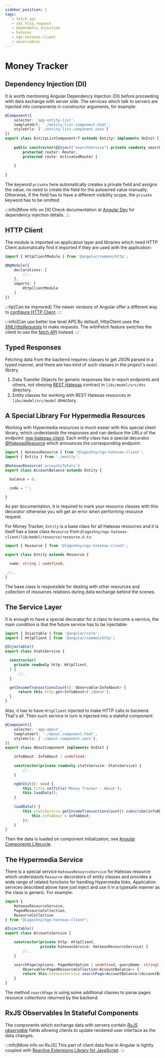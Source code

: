 ```yaml
---
sidebar_position: 1
tags:
   - fetch_api
   - xml_http_request
   - dependency_injection
   - hateoas
   - ngx-hateoas-client
   - observables
---
```


# Money Tracker

## Dependency Injection (DI)

It is worth mentioning Angular Dependency Injection (DI) before proceeding with
data exchange with server side. The services which talk to servers are injected into components
in constructor arguments, for example:

````typescript jsx title="libs/shared-components/src/lib/components/entity-list/entity-list.component.ts"
@Component({
    selector: 'app-entity-list',
    templateUrl: './entity-list.component.html',
    styleUrls: ['./entity-list.component.sass']
})
export class EntityListComponent<T extends Entity> implements OnInit {
    
    public constructor(@Inject("searchService") private readonly searchService: SearchService<T>,
        protected router: Router,
        protected route: ActivatedRoute) {
        
    }
    
}

````
The keyword `private` here automatically creates a private field and assigns the value,
no need to create the field for the autowired value manually. Otherwise, if the field has to have a different
visibility scope, the `private` keyword has to be omitted.

:::info[More info on DI]
Check documentation at [Angular Dev](https://angular.dev/guide/di) for dependency injection
details.
:::

## HTTP Client

The module is imported on application layer and libraries which need HTTP Client automatically
find it imported if they are used with the application:

````typescript title="apps/money-tracker-ui/src/app/app.module.ts"
import { HttpClientModule } from '@angular/common/http';

@NgModule({
    declarations: [
        //..   
    ],
    imports: [
        HttpClientModule
    ]
})
````
:::tip[Can be improved]
The newer versions of Angular offer a different way to
[configure HTTP Client](https://angular.dev/guide/http/setup#httpclientmodule-based-configuration).
:::

:::info[Can use better low level API]
By default, HttpClient uses the [XMLHttpRequests](https://developer.mozilla.org/en-US/docs/Web/API/XMLHttpRequest)
to make requests. The withFetch feature switches the client to use the [fetch API](https://www.w3schools.com/js/js_api_fetch.asp)
instead.
:::

## Typed Responses

Fetching data from the backend requires classes to get JSON parsed in a typed manner, and there are
two kind of such classes in the project's `model` library.

1. Data Transfer Objects for generic responses like in report endpoints and others,
   not obeying [REST Hateoas](https://en.wikipedia.org/wiki/HATEOAS) contract in `libs/model/src/dto` directory.
2. Entity classes for working with REST Hateoas resources in `libs/model/src/model` directory.

## A Special Library For Hypermedia Resources

Working with Hypermedia resources is much easier with this special client library, which understands the responses and
can deduce the URLs of the endpoint: [ngx-hateoas-client](https://github.com/lagoshny/ngx-hateoas-client).
Each entity class has a special decorator [@HateoasResource](https://github.com/lagoshny/ngx-hateoas-client) which announces
the corresponding endpoint:

````typescript title="libs/model/src/model/account-balance.ts"
import { HateoasResource } from '@lagoshny/ngx-hateoas-client';
import { Entity } from './entity';

@HateoasResource('accountsTotals')
export class AccountBalance extends Entity {

  balance = 0;

  code = '';

}
````
As per documentation, it is required to mark your resource
classes with this decorator otherwise you will get an error when performing resource request.

For Money Tracker, `Entity` is a base class for all Hateoas resources and it is itself
has a base class `Resource` from `@lagoshny/ngx-hateoas-client/lib/model/resource/resource.d.ts`:

````typescript title="libs/model/src/model/entity.ts"
import { Resource } from '@lagoshny/ngx-hateoas-client';

export class Entity extends Resource {

  name: string | undefined;

 //..
}

````
The base class is responsible for dealing with other resources and collection of
resources relations during data exchange behind the scenes.

## The Service Layer

It is enough to have a special decorator for a class to become a service, the main
condition is that the future service has to be injectable:

````typescript title="apps/money-tracker-ui/src/app/about/about.component.ts"
import { Injectable } from '@angular/core';
import { HttpClient } from '@angular/common/http';

@Injectable()
export class StatsService {

  constructor(
    private readonly http: HttpClient,
  ) {
      //..
  }

  getIncomeTransactionsCount(): Observable<InfoAbout> {
      return this.http.get<InfoAbout>('/about');
  }
}

````

Also, it has to have `HttpClient` injected to make HTTP calls to backend. That's all.
Then such service in turn is injected into a stateful component:

````typescript title="apps/money-tracker-ui/src/app/about/about.component.ts"
@Component({
    selector: 'app-about',
    templateUrl: './about.component.html',
    styleUrls: ['./about.component.sass'],
})
export class AboutComponent implements OnInit {

    infoAbout: InfoAbout | undefined;
    
    constructor(private readonly statsService: StatsService) {
        //..
    }

    ngOnInit(): void {
        this.title.setTitle('Money Tracker - About');
        this.loadData();
    }
    
    loadData() {
        this.statsService.getIncomeTransactionsCount().subscribe(infoAbout => {
            this.infoAbout = infoAbout;
        });
    }
}
````
Then the data is loaded on component initialization,
see [Angular Components Lifecycle](https://angular.dev/guide/components/lifecycle#).

## The Hypermedia Service

There is a special service `HateoasResourceService` for Hateoas resource which understands `Resource` decorators of
entity classes and provides a wide range of related functions for
handling Hypermedia links. Application services described above have just inject and
use it in a typesafe manner as the class is generic. For example:

````typescript title="libs/shared-components/src/lib/service/accounts.service.ts"
import { 
    HateoasResourceService,
    PagedResourceCollection,
    ResourceCollection
} from "@lagoshny/ngx-hateoas-client";

@Injectable()
export class AccountsService {

    constructor(private http: HttpClient,
                private hateoasService: HateoasResourceService) {
        //..
    }

    searchPage(options: PagedGetOption | undefined, queryName: string):
        Observable<PagedResourceCollection<AccountBalance>> {
        return this.hateoasService.searchPage<AccountBalance>(AccountBalance, queryName, options);
    }
}
````
The method `searchPage` is using some additional classes to parse pages resource
collections returned by the backend.

## RxJS Observables In Stateful Components

The components which exchange data with servers contain [<i>RxJS observable</i>](https://rxjs.dev/guide/observable) fields allowing
clients to update rendered user interface as the data changes.

:::info[More info on RxJS]
This part of client data flow in Angular is tightly coupled
with [Reactive Extensions Library for JavaScript](https://rxjs.dev/).
:::

